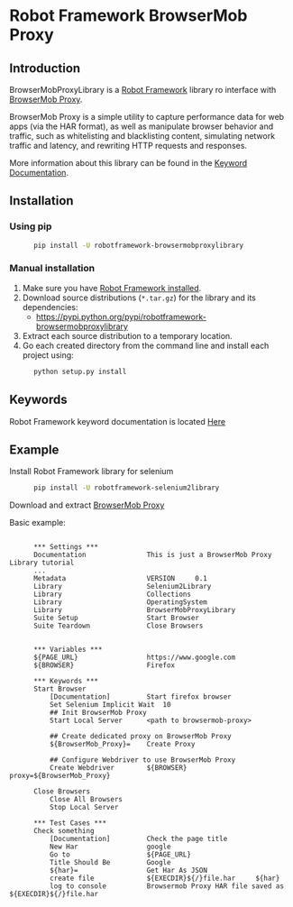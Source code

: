 # Robot Framework BrowserMob Proxy
## Introduction
BrowserMobProxyLibrary is a [Robot Framework](http://robotframework.org/) library ro interface with [BrowserMob Proxy](https://bmp.lightbody.net/).

BrowserMob Proxy is a simple utility to capture performance data for web apps (via the HAR format),
as well as manipulate browser behavior and traffic, such as whitelisting and blacklisting content,
simulating network traffic and latency, and rewriting HTTP requests and responses.

More information about this library can be found in the [Keyword Documentation](https://rawgit.com/s4int/robotframework-BrowserMobProxyLibrary/master/doc/BrowserMobProxyLibrary.html).

## Installation
### Using pip
```bash
      pip install -U robotframework-browsermobproxylibrary
```

### Manual installation
1. Make sure you have [Robot Framework installed](http://code.google.com/p/robotframework/wiki/Installation).
2. Download source distributions (`*.tar.gz`) for the library and its dependencies:
      - https://pypi.python.org/pypi/robotframework-browsermobproxylibrary
3. Extract each source distribution to a temporary location.
4. Go each created directory from the command line and install each project using:

```bash
      python setup.py install
```

## Keywords

Robot Framework keyword documentation is located [Here](https://rawgit.com/s4int/robotframework-BrowserMobProxyLibrary/master/doc/BrowserMobProxyLibrary.html)

## Example
Install Robot Framework library for selenium
```bash
      pip install -U robotframework-selenium2library
```

Download and extract [BrowserMob Proxy](https://bmp.lightbody.net/)

Basic example:
```robotframework

      *** Settings ***
      Documentation               This is just a BrowserMob Proxy Library tutorial
      ...
      Metadata                    VERSION     0.1
      Library                     Selenium2Library
      Library                     Collections
      Library                     OperatingSystem
      Library                     BrowserMobProxyLibrary
      Suite Setup                 Start Browser
      Suite Teardown              Close Browsers
      
      
      *** Variables ***
      ${PAGE_URL}                 https://www.google.com
      ${BROWSER}                  Firefox
      
      *** Keywords ***
      Start Browser
          [Documentation]         Start firefox browser
          Set Selenium Implicit Wait  10
          ## Init BrowserMob Proxy
          Start Local Server      <path to browsermob-proxy>
      
          ## Create dedicated proxy on BrowserMob Proxy
          ${BrowserMob_Proxy}=    Create Proxy
      
          ## Configure Webdriver to use BrowserMob Proxy
          Create Webdriver        ${BROWSER}    proxy=${BrowserMob_Proxy}
      
      Close Browsers
          Close All Browsers
          Stop Local Server
      
      *** Test Cases ***
      Check something
          [Documentation]         Check the page title
          New Har                 google
          Go to                   ${PAGE_URL}
          Title Should Be         Google
          ${har}=                 Get Har As JSON
          create file             ${EXECDIR}${/}file.har     ${har}
          log to console          Browsermob Proxy HAR file saved as ${EXECDIR}${/}file.har
```
